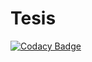 # Tesis
[![Codacy Badge](https://api.codacy.com/project/badge/Grade/f63c9d0a71464fdf947bbed919514650)](https://www.codacy.com/app/yamilasansone/Tesis?utm_source=github.com&utm_medium=referral&utm_content=ysansone23/Tesis&utm_campaign=badger)
